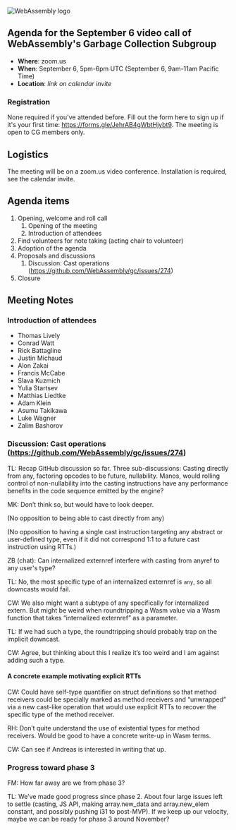 ![WebAssembly logo](/images/WebAssembly.png)

## Agenda for the September 6 video call of WebAssembly's Garbage Collection Subgroup

- **Where**: zoom.us
- **When**: September 6, 5pm-6pm UTC (September 6, 9am-11am Pacific Time)
- **Location**: *link on calendar invite*

### Registration

None required if you've attended before. Fill out the form here to sign up if
it's your first time: https://forms.gle/JehrAB4gWbtHjybt9. The meeting is open
to CG members only.

## Logistics

The meeting will be on a zoom.us video conference.
Installation is required, see the calendar invite.

## Agenda items

1. Opening, welcome and roll call
    1. Opening of the meeting
    1. Introduction of attendees
1. Find volunteers for note taking (acting chair to volunteer)
1. Adoption of the agenda
1. Proposals and discussions
    1. Discussion: Cast operations (https://github.com/WebAssembly/gc/issues/274)
1. Closure

## Meeting Notes

### Introduction of attendees

- Thomas Lively
- Conrad Watt
- Rick Battagline
- Justin Michaud
- Alon Zakai
- Francis McCabe
- Slava Kuzmich
- Yulia Startsev
- Matthias Liedtke
- Adam Klein
- Asumu Takikawa
- Luke Wagner
- Zalim Bashorov

### Discussion: Cast operations (https://github.com/WebAssembly/gc/issues/274)

TL: Recap GitHub discussion so far. Three sub-discussions: Casting directly from any, factoring opcodes to be future, nullability. Manos, would rolling control of non-nullability into the casting instructions have any performance benefits in the code sequence emitted by the engine?

MK: Don’t think so, but would have to look deeper.

(No opposition to being able to cast directly from any)

(No opposition to having a single cast instruction targeting any abstract or user-defined type, even if it did not correspond 1:1 to a future cast instruction using RTTs.)

ZB (chat): Can internalized externref interfere with casting from anyref to any user's type?

TL: No, the most specific type of an internalized externref is `any`, so all downcasts would fail.

CW: We also might want a subtype of any specifically for internalized extern. But might be weird when roundtripping a Wasm value via a Wasm function that takes “internalized externref” as a parameter.

TL: If we had such a type, the roundtripping should probably trap on the implicit downcast.

CW: Agree, but thinking about this I realize it’s too weird and I am against adding such a type.

#### A concrete example motivating explicit RTTs

CW: Could have self-type quantifier on struct definitions so that method receivers could be specially marked as method receivers and “unwrapped” via a new cast-like operation that would use explicit RTTs to recover the specific type of the method receiver.

RH: Don’t quite understand the use of existential types for method receivers. Would be good to have a concrete write-up in Wasm terms.

CW: Can see if Andreas is interested in writing that up.

### Progress toward phase 3

FM: How far away are we from phase 3?

TL: We’ve made good progress since phase 2. About four large issues left to settle (casting, JS API, making array.new_data and array.new_elem constant, and possibly pushing i31 to post-MVP). If we keep up our velocity, maybe we can be ready for phase 3 around November?
